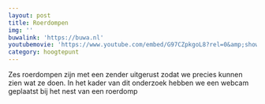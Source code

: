 ```yaml
---
layout: post
title: Roerdompen
img: ''
buwalink: 'https://buwa.nl'
youtubemovie: 'https://www.youtube.com/embed/G97CZpkgoL8?rel=0&amp;showinfo=0&amp;start=0'
category: hoogtepunt
---
```


Zes roerdompen zijn met een zender uitgerust zodat we precies kunnen zien wat
ze doen. In het kader van dit onderzoek hebben we een webcam geplaatst bij het
nest van een roerdomp
